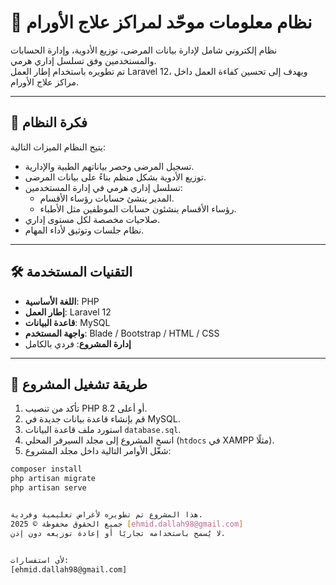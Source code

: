 # 🎯 نظام معلومات موحّد لمراكز علاج الأورام

نظام إلكتروني شامل لإدارة بيانات المرضى، توزيع الأدوية، وإدارة الحسابات والمستخدمين وفق تسلسل إداري هرمي.  
تم تطويره باستخدام إطار العمل Laravel 12، ويهدف إلى تحسين كفاءة العمل داخل مراكز علاج الأورام.

---

## 🧠 فكرة النظام

يتيح النظام الميزات التالية:

- تسجيل المرضى وحصر بياناتهم الطبية والإدارية.
- توزيع الأدوية بشكل منظم بناءً على بيانات المرضى.
- تسلسل إداري هرمي في إدارة المستخدمين:
  - المدير ينشئ حسابات رؤساء الأقسام.
  - رؤساء الأقسام ينشئون حسابات الموظفين مثل الأطباء.
- صلاحيات مخصصة لكل مستوى إداري.
- نظام جلسات وتوثيق لأداء المهام.

---

## 🛠️ التقنيات المستخدمة

- **اللغة الأساسية**: PHP
- **إطار العمل**: Laravel 12
- **قاعدة البيانات**: MySQL
- **واجهة المستخدم**: Blade / Bootstrap / HTML / CSS
- **إدارة المشروع**: فردي بالكامل

---

## 🚀 طريقة تشغيل المشروع

1. تأكد من تنصيب PHP 8.2 أو أعلى.
2. قم بإنشاء قاعدة بيانات جديدة في MySQL.
3. استورد ملف قاعدة البيانات `database.sql`.
4. انسخ المشروع إلى مجلد السيرفر المحلي (`htdocs` في XAMPP مثلًا).
5. شغّل الأوامر التالية داخل مجلد المشروع:

```bash
composer install
php artisan migrate
php artisan serve


هذا المشروع تم تطويره لأغراض تعليمية وفردية.
جميع الحقوق محفوظة © 2025 [ehmid.dallah98@gmail.com]
لا يُسمح باستخدامه تجاريًا أو إعادة توزيعه دون إذن.  


لأي استفسارات:
[ehmid.dallah98@gmail.com]

